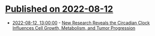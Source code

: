 # [Published on 2022-08-12](index.md)

* [2022-08-12, 13:00:00](https://science.slashdot.org/story/22/08/11/2255240/new-research-reveals-the-circadian-clock-influences-cell-growth-metabolism-and-tumor-progression?utm_source=rss1.0mainlinkanon&utm_medium=feed) - [New Research Reveals the Circadian Clock Influences Cell Growth, Metabolism, and Tumor Progression](https://science.slashdot.org/story/22/08/11/2255240/new-research-reveals-the-circadian-clock-influences-cell-growth-metabolism-and-tumor-progression?utm_source=rss1.0mainlinkanon&utm_medium=feed)
